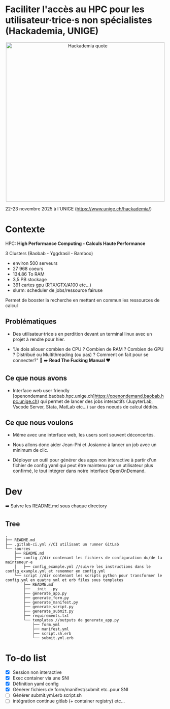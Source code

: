# Faciliter l'accès au HPC pour les utilisateur·trice·s non spécialistes (Hackademia, UNIGE)

<p align="center">
    <a href="https://www.youtube.com/watch?v=wlp9px83dVA">
    <img src="https://edutechwiki.unige.ch/fmediawiki/images/1/1e/Hackademia_2024_vf.png" alt="Hackademia quote" width="500">
    </a>
</p>

22-23 novembre 2025 à l'UNIGE (https://www.unige.ch/hackademia/)

# Contexte

HPC: **High Performance Computing - Calculs Haute Performance**

3 Clusters (Baobab - Yggdrasil - Bamboo)

- environ 500 serveurs
- 27 968 coeurs 
- 134.86 To RAM
- 3,5 PB stockage
- 391 cartes gpu (RTX/GTX/A100 etc...)
- slurm: scheduler de jobs/ressource fairuse

Permet de booster la recherche en mettant en commun les ressources de calcul

## Problématiques

- Des utilisateur·trice·s en perdition devant un terminal linux avec un projet à rendre pour hier.

- "Je dois allouer combien de CPU ? Combien de RAM ? Combien de GPU ? Distribué ou  Multithreading (ou pas) ? Comment on fait pour se connecter?" 🤯 ➡️ **Read The Fucking Manual ❤️**

## Ce que nous avons

- Interface web user friendly [openondemand.baobab.hpc.unige.ch]https://openondemand.baobab.hpc.unige.ch) qui permet de lancer des jobs interactifs (JupyterLab, Vscode Server, Stata, MatLab etc...) sur des noeuds de calcul dédiés.

## Ce que nous voulons

- Même avec une interface web, les users sont souvent déconcertés. 

- Nous allons donc aider Jean-Phi et Josianne à lancer un job avec un minimum de clic.

- Déployer un outil pour générer des apps non interactive  à partir d'un fichier de config yaml qui peut être maintenu par un utilisateur plus confirmé, le tout intégrer dans notre interface OpenOnDemand.

# Dev

➡️ Suivre les README.md sous chaque directory

## Tree

`````
.
├── README.md
├── .gitlab-ci.yml //CI utilisant un runner GitLab
└── sources
    ├── README.md
    ├── config //dir contenant les fichiers de configuration du/de la mainteneur·e
    │   ├── config_example.yml //suivre les instructions dans le config_example.yml et renommer en config.yml
    └── script //dir contenant les scripts python pour transformer le config.yml en quatre yml et erb files sous templates
        ├── README.md
        ├── __init__.py
        ├── generate_app.py
        ├── generate_form.py
        ├── generate_manifest.py
        ├── generate_script.py
        ├── generate_submit.py
        ├── requirements.txt
        └── templates //outputs de generate_app.py
            ├── form.yml
            ├── manifest.yml
            ├── script.sh.erb
            └── submit.yml.erb
`````

# To-do list

- [X] Session non interactive
- [X] Exec  container via une SNI
- [X] Définition yaml config
- [X] Générer  fichiers de form/manifest/submit etc..pour SNI
- [ ] Générer submit.yml.erb script.sh
- [ ] intégration continue gitlab (+ container registry) etc...
